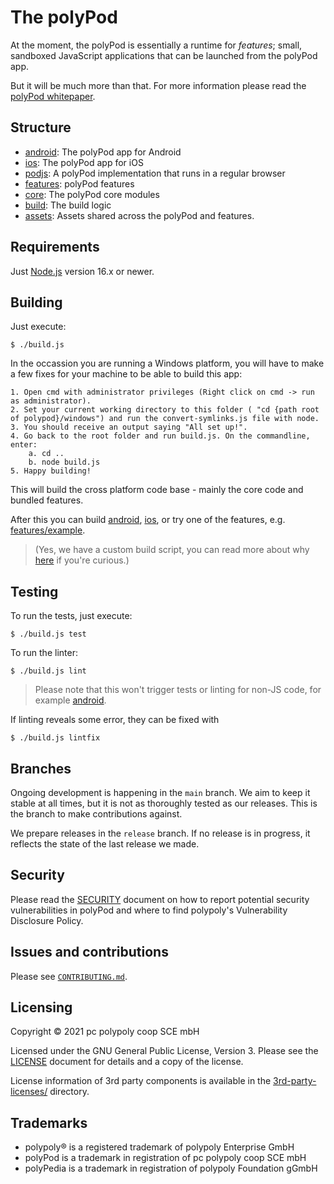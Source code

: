 # The polyPod

At the moment, the polyPod is essentially a runtime for _features_; small,
sandboxed JavaScript applications that can be launched from the polyPod app.

But it will be much more than that. For more information please read the
[polyPod whitepaper][1].

## Structure

- [android](android): The polyPod app for Android
- [ios](ios): The polyPod app for iOS
- [podjs](podjs): A polyPod implementation that runs in a regular browser
- [features](features): polyPod features
- [core](core): The polyPod core modules
- [build](build): The build logic
- [assets](assets): Assets shared across the polyPod and features.

## Requirements

Just [Node.js](https://nodejs.org/) version 16.x or newer.

## Building

Just execute:

    $ ./build.js

In the occassion you are running a Windows platform, you will have to make a few fixes for your machine to be able to build this app:

    1. Open cmd with administrator privileges (Right click on cmd -> run as administrator).
    2. Set your current working directory to this folder ( "cd {path root of polypod}/windows") and run the convert-symlinks.js file with node. 
    3. You should receive an output saying "All set up!".
    4. Go back to the root folder and run build.js. On the commandline, enter:
        a. cd .. 
        b. node build.js 
    5. Happy building! 

This will build the cross platform code base - mainly the core code and bundled
features.

After this you can build [android](android), [ios](ios), or try one of the
features, e.g. [features/example](features/example).

> (Yes, we have a custom build script, you can read more about why [here](build)
> if you're curious.)

## Testing

To run the tests, just execute:

    $ ./build.js test

To run the linter:

    $ ./build.js lint

> Please note that this won't trigger tests or linting for non-JS code, for
example [android](android).

If linting reveals some error, they can be fixed with

    $ ./build.js lintfix

## Branches

Ongoing development is happening in the `main` branch. We aim to keep it stable
at all times, but it is not as thoroughly tested as our releases. This is the
branch to make contributions against.

We prepare releases in the `release` branch. If no release is in progress, it
reflects the state of the last release we made.

## Security

Please read the [SECURITY](SECURITY.md) document on how to report potential
security vulnerabilities in polyPod and where to find polypoly's Vulnerability
Disclosure Policy.

## Issues and contributions

Please see [`CONTRIBUTING.md`](CONTRIBUTING.md).

## Licensing

Copyright © 2021 pc polypoly coop SCE mbH

Licensed under the GNU General Public License, Version 3.  Please see the
[LICENSE](LICENSE) document for details and a copy of the license.

License information of 3rd party components is available in the
[3rd-party-licenses/](3rd-party-licenses) directory.

## Trademarks

- polypoly® is a registered trademark of polypoly Enterprise GmbH
- polyPod is a trademark in registration of pc polypoly coop SCE mbH
- polyPedia is a trademark in registration of polypoly Foundation gGmbH

[1]: https://polypoly.coop/static/polypoly_Whitepaper_polyPod.pdf
